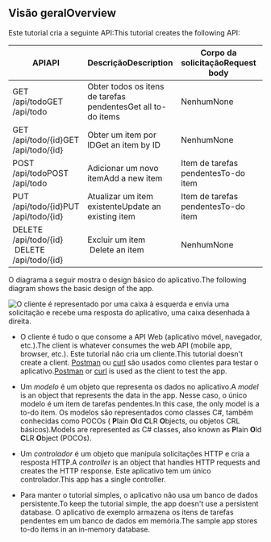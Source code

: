 ## <a name="overview"></a><span data-ttu-id="3a3c2-101">Visão geral</span><span class="sxs-lookup"><span data-stu-id="3a3c2-101">Overview</span></span>

<span data-ttu-id="3a3c2-102">Este tutorial cria a seguinte API:</span><span class="sxs-lookup"><span data-stu-id="3a3c2-102">This tutorial creates the following API:</span></span>

|<span data-ttu-id="3a3c2-103">API</span><span class="sxs-lookup"><span data-stu-id="3a3c2-103">API</span></span> | <span data-ttu-id="3a3c2-104">Descrição</span><span class="sxs-lookup"><span data-stu-id="3a3c2-104">Description</span></span> | <span data-ttu-id="3a3c2-105">Corpo da solicitação</span><span class="sxs-lookup"><span data-stu-id="3a3c2-105">Request body</span></span> | <span data-ttu-id="3a3c2-106">Corpo da resposta</span><span class="sxs-lookup"><span data-stu-id="3a3c2-106">Response body</span></span> |
|--- | ---- | ---- | ---- |
|<span data-ttu-id="3a3c2-107">GET /api/todo</span><span class="sxs-lookup"><span data-stu-id="3a3c2-107">GET /api/todo</span></span> | <span data-ttu-id="3a3c2-108">Obter todos os itens de tarefas pendentes</span><span class="sxs-lookup"><span data-stu-id="3a3c2-108">Get all to-do items</span></span> | <span data-ttu-id="3a3c2-109">Nenhum</span><span class="sxs-lookup"><span data-stu-id="3a3c2-109">None</span></span> | <span data-ttu-id="3a3c2-110">Matriz de itens de tarefas pendentes</span><span class="sxs-lookup"><span data-stu-id="3a3c2-110">Array of to-do items</span></span>|
|<span data-ttu-id="3a3c2-111">GET /api/todo/{id}</span><span class="sxs-lookup"><span data-stu-id="3a3c2-111">GET /api/todo/{id}</span></span> | <span data-ttu-id="3a3c2-112">Obter um item por ID</span><span class="sxs-lookup"><span data-stu-id="3a3c2-112">Get an item by ID</span></span> | <span data-ttu-id="3a3c2-113">Nenhum</span><span class="sxs-lookup"><span data-stu-id="3a3c2-113">None</span></span> | <span data-ttu-id="3a3c2-114">Item de tarefas pendentes</span><span class="sxs-lookup"><span data-stu-id="3a3c2-114">To-do item</span></span>|
|<span data-ttu-id="3a3c2-115">POST /api/todo</span><span class="sxs-lookup"><span data-stu-id="3a3c2-115">POST /api/todo</span></span> | <span data-ttu-id="3a3c2-116">Adicionar um novo item</span><span class="sxs-lookup"><span data-stu-id="3a3c2-116">Add a new item</span></span> | <span data-ttu-id="3a3c2-117">Item de tarefas pendentes</span><span class="sxs-lookup"><span data-stu-id="3a3c2-117">To-do item</span></span> | <span data-ttu-id="3a3c2-118">Item de tarefas pendentes</span><span class="sxs-lookup"><span data-stu-id="3a3c2-118">To-do item</span></span> |
|<span data-ttu-id="3a3c2-119">PUT /api/todo/{id}</span><span class="sxs-lookup"><span data-stu-id="3a3c2-119">PUT /api/todo/{id}</span></span> | <span data-ttu-id="3a3c2-120">Atualizar um item &nbsp; existente</span><span class="sxs-lookup"><span data-stu-id="3a3c2-120">Update an existing item &nbsp;</span></span> | <span data-ttu-id="3a3c2-121">Item de tarefas pendentes</span><span class="sxs-lookup"><span data-stu-id="3a3c2-121">To-do item</span></span> | <span data-ttu-id="3a3c2-122">Nenhum</span><span class="sxs-lookup"><span data-stu-id="3a3c2-122">None</span></span> |
|<span data-ttu-id="3a3c2-123">DELETE /api/todo/{id} &nbsp; &nbsp;</span><span class="sxs-lookup"><span data-stu-id="3a3c2-123">DELETE /api/todo/{id} &nbsp; &nbsp;</span></span> | <span data-ttu-id="3a3c2-124">Excluir um item &nbsp; &nbsp;</span><span class="sxs-lookup"><span data-stu-id="3a3c2-124">Delete an item &nbsp; &nbsp;</span></span> | <span data-ttu-id="3a3c2-125">Nenhum</span><span class="sxs-lookup"><span data-stu-id="3a3c2-125">None</span></span> | <span data-ttu-id="3a3c2-126">Nenhum</span><span class="sxs-lookup"><span data-stu-id="3a3c2-126">None</span></span>|

<span data-ttu-id="3a3c2-127">O diagrama a seguir mostra o design básico do aplicativo.</span><span class="sxs-lookup"><span data-stu-id="3a3c2-127">The following diagram shows the basic design of the app.</span></span>

![O cliente é representado por uma caixa à esquerda e envia uma solicitação e recebe uma resposta do aplicativo, uma caixa desenhada à direita.](../../tutorials/first-web-api/_static/architecture.png)

* <span data-ttu-id="3a3c2-132">O cliente é tudo o que consome a API Web (aplicativo móvel, navegador, etc.).</span><span class="sxs-lookup"><span data-stu-id="3a3c2-132">The client is whatever consumes the web API (mobile app, browser, etc.).</span></span> <span data-ttu-id="3a3c2-133">Este tutorial não cria um cliente.</span><span class="sxs-lookup"><span data-stu-id="3a3c2-133">This tutorial doesn't create a client.</span></span> <span data-ttu-id="3a3c2-134">[Postman](https://www.getpostman.com/) ou [curl](https://curl.haxx.se/docs/manpage.html) são usados como clientes para testar o aplicativo.</span><span class="sxs-lookup"><span data-stu-id="3a3c2-134">[Postman](https://www.getpostman.com/) or [curl](https://curl.haxx.se/docs/manpage.html) is used as the client to test the app.</span></span>

* <span data-ttu-id="3a3c2-135">Um *modelo* é um objeto que representa os dados no aplicativo.</span><span class="sxs-lookup"><span data-stu-id="3a3c2-135">A *model* is an object that represents the data in the app.</span></span> <span data-ttu-id="3a3c2-136">Nesse caso, o único modelo é um item de tarefas pendentes.</span><span class="sxs-lookup"><span data-stu-id="3a3c2-136">In this case, the only model is a to-do item.</span></span> <span data-ttu-id="3a3c2-137">Os modelos são representados como classes C#, também conhecidas como POCOs ( **P**lain **O**ld **C**LR **O**bjects, ou objetos CRL básicos).</span><span class="sxs-lookup"><span data-stu-id="3a3c2-137">Models are represented as C# classes, also known as **P**lain **O**ld **C**LR **O**bject (POCOs).</span></span>

* <span data-ttu-id="3a3c2-138">Um *controlador* é um objeto que manipula solicitações HTTP e cria a resposta HTTP.</span><span class="sxs-lookup"><span data-stu-id="3a3c2-138">A *controller* is an object that handles HTTP requests and creates the HTTP response.</span></span> <span data-ttu-id="3a3c2-139">Este aplicativo tem um único controlador.</span><span class="sxs-lookup"><span data-stu-id="3a3c2-139">This app has a single controller.</span></span>

* <span data-ttu-id="3a3c2-140">Para manter o tutorial simples, o aplicativo não usa um banco de dados persistente.</span><span class="sxs-lookup"><span data-stu-id="3a3c2-140">To keep the tutorial simple, the app doesn't use a persistent database.</span></span> <span data-ttu-id="3a3c2-141">O aplicativo de exemplo armazena os itens de tarefas pendentes em um banco de dados em memória.</span><span class="sxs-lookup"><span data-stu-id="3a3c2-141">The sample app stores to-do items in an in-memory database.</span></span>
